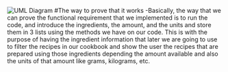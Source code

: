 
![UML Diagram](https://user-images.githubusercontent.com/98917570/164373311-710d9aa1-9414-4d95-a41b-21ed806f5348.png)
#The way to prove that it works
-Basically, the way that we can prove the functional requirement that we implemented is to run the code, and introduce the ingredients, the amount, and the units and store them in 3 lists using the methods we have on our code. This is with the purpose of having the ingredient information that later we are going to use to filter the recipes in our cookbook and show the user the recipes that are prepared using those ingredients depending the amount available and also the units of that amount like grams, kilograms, etc.
